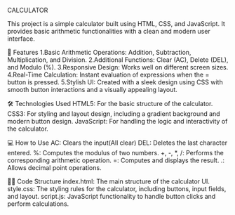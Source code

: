
 CALCULATOR
 
This project is a simple calculator built using HTML, CSS, and JavaScript. It provides basic arithmetic functionalities with a clean and modern user interface.

🧮 Features
1.Basic Arithmetic Operations: Addition, Subtraction, Multiplication, and Division.
2.Additional Functions: Clear (AC), Delete (DEL), and Modulo (%).
3.Responsive Design: Works well on different screen sizes.
4.Real-Time Calculation: Instant evaluation of expressions when the = button is pressed.
5.Stylish UI: Created with a sleek design using CSS with smooth button interactions and a visually appealing layout.

🛠️ Technologies Used
HTML5: For the basic structure of the calculator.
CSS3: For styling and layout design, including a gradient background and modern button design.
JavaScript: For handling the logic and interactivity of the calculator.


💻 How to Use
AC: Clears the input(All clear)
DEL: Deletes the last character entered.
%: Computes the modulus of two numbers.
+, -, *, /: Performs the corresponding arithmetic operation.
=: Computes and displays the result.
.: Allows decimal point operations.


🧑‍💻 Code Structure
index.html: The main structure of the calculator UI.
style.css: The styling rules for the calculator, including buttons, input fields, and layout.
script.js: JavaScript functionality to handle button clicks and perform calculations.

